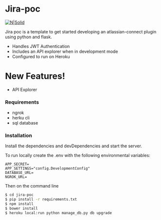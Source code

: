 # Jira-poc

[![N|Solid](https://cldup.com/dTxpPi9lDf.thumb.png)](https://nodesource.com/products/nsolid)

Jira poc is a template to get started developing an atlassian-connect plugin using python and flask.

  - Handles JWT Authentication
  - Includes an API explorer when in development mode
  - Configured to run on Heroku

# New Features!

  - API Explorer
### Requirements
  - ngrok
  - herku cli
  - sql database

### Installation

Install the dependencies and devDependencies and start the server.

To run locally create the .env with the following environmental variables:
```
APP_SECRET=
APP_SETTINGS="config.DevelopmentConfig"
DATABASE_URL=
NGROK_URL=
```
Then on the command line
```sh
$ cd jira-poc
$ pip install -r requirements.txt
$ npm install
$ bower install
$ heroku local:run python manage_db.py db upgrade
```
